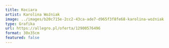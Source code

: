 ```yaml
---
title: Kociara
artist: Karolina Woźniak
image: ../images/b20c715e-2cc2-43ca-ade7-d965f3f8fe68-karolina-woźniak.jpeg
type: Grafika
url: https://allegro.pl/oferta/12900576496
format: 30x35cm
featured: false
---
```

